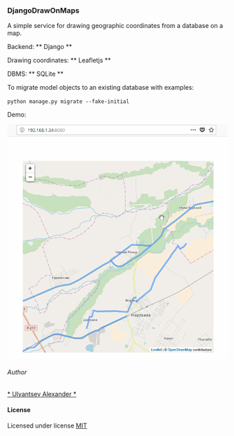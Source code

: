 ### DjangoDrawOnMaps
A simple service for drawing geographic coordinates from a database on a map.

Backend: ** Django **

Drawing coordinates: ** Leafletjs **

DBMS: ** SQLite **


To migrate model objects to an existing database with examples:

`python manage.py migrate --fake-initial`

Demo:

![](Readme/demo_geometrica.gif)

###### Author
[* Ulyantsev Alexander *](mailto:it.bumerang@gmail.com)

#### License
Licensed under license [MIT](LICENSE.txt)